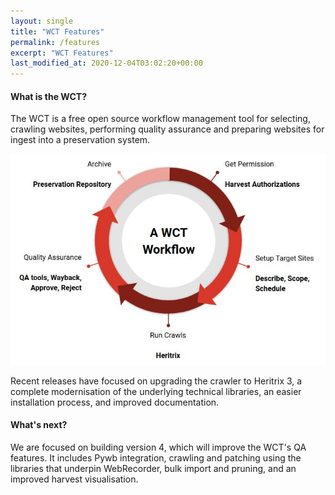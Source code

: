 ```yaml
---
layout: single
title: "WCT Features"
permalink: /features
excerpt: "WCT Features"
last_modified_at: 2020-12-04T03:02:20+00:00
---
```


#### What is the WCT?  
The WCT is a free open source workflow management tool for selecting, crawling websites, performing quality assurance and preparing websites for ingest into a preservation system.

![WCT Workflow](/assets/images/WCTworkflow.JPG)

Recent releases have focused on upgrading the crawler to Heritrix 3, a complete modernisation of the underlying technical libraries, an easier installation process, and improved documentation.

#### What's next?  
We are focused on building version 4, which will improve the WCT's QA features.  It includes Pywb integration, crawling and patching using the libraries that underpin WebRecorder, bulk import and pruning, and an improved harvest visualisation.  